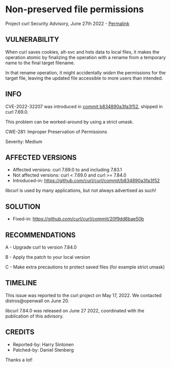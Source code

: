 Non-preserved file permissions
==============================

Project curl Security Advisory, June 27th 2022 -
[Permalink](https://curl.se/docs/CVE-2022-32207.html)

VULNERABILITY
-------------

When curl saves cookies, alt-svc and hsts data to local files, it makes the
operation atomic by finalizing the operation with a rename from a temporary
name to the final target filename.

In that rename operation, it might accidentally *widen* the permissions for
the target file, leaving the updated file accessible to more users than
intended.

INFO
----

CVE-2022-32207 was introduced in [commit
b834890a3fa3f52](https://github.com/curl/curl/commit/b834890a3fa3f52), shipped
in curl 7.69.0.

This problem can be worked-around by using a strict umask.

CWE-281: Improper Preservation of Permissions

Severity: Medium

AFFECTED VERSIONS
-----------------

- Affected versions: curl 7.69.0 to and including 7.83.1
- Not affected versions: curl < 7.69.0 and curl >= 7.84.0
- Introduced-in: https://github.com/curl/curl/commit/b834890a3fa3f52

libcurl is used by many applications, but not always advertised as such!

SOLUTION
------------

- Fixed-in: https://github.com/curl/curl/commit/20f9dd6bae50b

RECOMMENDATIONS
--------------

 A - Upgrade curl to version 7.84.0

 B - Apply the patch to your local version
 
 C - Make extra precautions to protect saved files (for example strict umask)
 
TIMELINE
--------

This issue was reported to the curl project on May 17, 2022. We contacted
distros@openwall on June 20.

libcurl 7.84.0 was released on June 27 2022, coordinated with the publication
of this advisory.

CREDITS
-------

- Reported-by: Harry Sintonen
- Patched-by: Daniel Stenberg

Thanks a lot!
